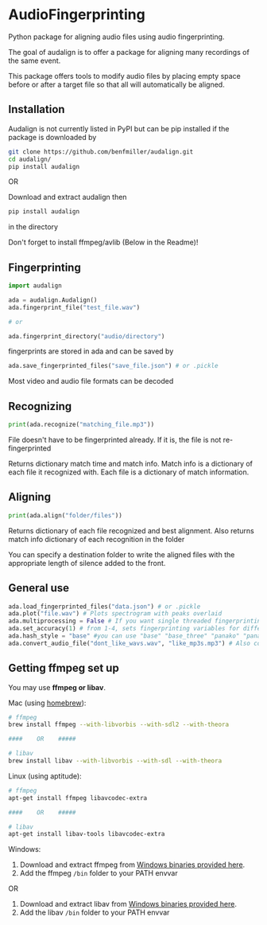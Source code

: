 # AudioFingerprinting
Python package for aligning audio files using audio fingerprinting.

The goal of audalign is to offer a package for aligning many recordings of the same event.

This package offers tools to modify audio files by placing empty space before or after a 
target file so that all will automatically be aligned.

## Installation

Audalign is not currently listed in PyPI but can be pip installed if the package is downloaded by

```bash
git clone https://github.com/benfmiller/audalign.git
cd audalign/
pip install audalign
```

OR

Download and extract audalign then
```bash
pip install audalign
```
in the directory

Don't forget to install ffmpeg/avlib (Below in the Readme)!

## Fingerprinting

```python
import audalign

ada = audalign.Audalign()
ada.fingerprint_file("test_file.wav")

# or

ada.fingerprint_directory("audio/directory")
```
fingerprints are stored in ada and can be saved by 

```python
ada.save_fingerprinted_files("save_file.json") # or .pickle
```
Most video and audio file formats can be decoded

## Recognizing

```python
print(ada.recognize("matching_file.mp3"))
```
File doesn't have to be fingerprinted already. If it is, the file is not re-fingerprinted

Returns dictionary match time and match info. Match info is a dictionary of each file it recognized with. Each file is a dictionary of match information.

## Aligning

```python
print(ada.align("folder/files"))
```
Returns dictionary of each file recognized and best alignment. Also returns match info dictionary of each recognition in the folder

You can specify a destination folder to write the aligned files with the appropriate length of silence added to the front.

## General use

```python
ada.load_fingerprinted_files("data.json") # or .pickle
ada.plot("file.wav") # Plots spectrogram with peaks overlaid
ada.multiprocessing = False # If you want single threaded fingerprinting
ada.set_accuracy(1) # from 1-4, sets fingerprinting variables for different levels of accuracy
ada.hash_style = "base" #you can use "base" "base_three" "panako" "panako_mod"
ada.convert_audio_file("dont_like_wavs.wav", "like_mp3s.mp3") # Also convert video file to audio file
```


## Getting ffmpeg set up

You may use **ffmpeg or libav**.

Mac (using [homebrew](http://brew.sh)):

```bash
# ffmpeg
brew install ffmpeg --with-libvorbis --with-sdl2 --with-theora

####    OR    #####

# libav
brew install libav --with-libvorbis --with-sdl --with-theora
```

Linux (using aptitude):

```bash
# ffmpeg
apt-get install ffmpeg libavcodec-extra

####    OR    #####

# libav
apt-get install libav-tools libavcodec-extra
```

Windows:

1. Download and extract ffmpeg from [Windows binaries provided here](https://ffmpeg.org/download.html).
2. Add the ffmpeg `/bin` folder to your PATH envvar

OR

1. Download and extract libav from [Windows binaries provided here](http://builds.libav.org/windows/).
2. Add the libav `/bin` folder to your PATH envvar
